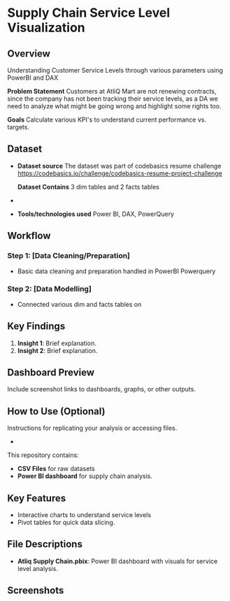 # Supply Chain Service Level Visualization 

## Overview  
Understanding Customer Service Levels through various parameters using PowerBI and DAX

**Problem Statement** Customers at AtliQ Mart are not renewing contracts, since the company has not been tracking their service levels, as a DA we need to analyze what might be going wrong and highlight some rights too.

**Goals** Calculate various KPI's to understand current performance vs. targets.

## Dataset  
- **Dataset source** The dataset was part of codebasics resume challenge
  https://codebasics.io/challenge/codebasics-resume-project-challenge

   **Dataset Contains** 3 dim tables and 2 facts tables    
-
-  **Tools/technologies used** Power BI, DAX, PowerQuery 

## Workflow  
### Step 1: [Data Cleaning/Preparation]  
- Basic data cleaning and preparation handled in PowerBI Powerquery  
### Step 2: [Data Modelling]  
- Connected various dim and facts tables on   

## Key Findings  
1. **Insight 1**: Brief explanation.  
2. **Insight 2**: Brief explanation.  

## Dashboard Preview  
Include screenshot links to dashboards, graphs, or other outputs.

## How to Use (Optional)  
Instructions for replicating your analysis or accessing files.

















-

This repository contains:  
- **CSV Files** for raw datasets
- **Power BI dashboard** for supply chain analysis.  

## Key Features  
- Interactive charts to understand service levels  
- Pivot tables for quick data slicing.

## File Descriptions   
- **Atliq Supply Chain.pbix**: Power BI dashboard with visuals for service level analysis.  

## Screenshots  

